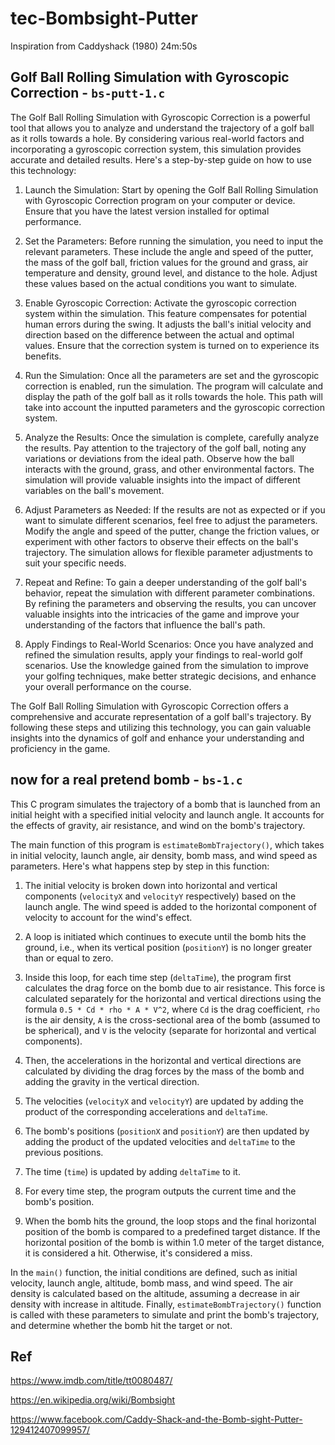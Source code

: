 # tec-Bombsight-Putter

Inspiration from Caddyshack (1980) 24m:50s

## Golf Ball Rolling Simulation with Gyroscopic Correction - `bs-putt-1.c`

The Golf Ball Rolling Simulation with Gyroscopic Correction is a powerful tool that allows you to analyze and understand the trajectory of a golf ball as it rolls towards a hole. By considering various real-world factors and incorporating a gyroscopic correction system, this simulation provides accurate and detailed results. Here's a step-by-step guide on how to use this technology:

1. Launch the Simulation: Start by opening the Golf Ball Rolling Simulation with Gyroscopic Correction program on your computer or device. Ensure that you have the latest version installed for optimal performance.

2. Set the Parameters: Before running the simulation, you need to input the relevant parameters. These include the angle and speed of the putter, the mass of the golf ball, friction values for the ground and grass, air temperature and density, ground level, and distance to the hole. Adjust these values based on the actual conditions you want to simulate.

3. Enable Gyroscopic Correction: Activate the gyroscopic correction system within the simulation. This feature compensates for potential human errors during the swing. It adjusts the ball's initial velocity and direction based on the difference between the actual and optimal values. Ensure that the correction system is turned on to experience its benefits.

4. Run the Simulation: Once all the parameters are set and the gyroscopic correction is enabled, run the simulation. The program will calculate and display the path of the golf ball as it rolls towards the hole. This path will take into account the inputted parameters and the gyroscopic correction system.

5. Analyze the Results: Once the simulation is complete, carefully analyze the results. Pay attention to the trajectory of the golf ball, noting any variations or deviations from the ideal path. Observe how the ball interacts with the ground, grass, and other environmental factors. The simulation will provide valuable insights into the impact of different variables on the ball's movement.

6. Adjust Parameters as Needed: If the results are not as expected or if you want to simulate different scenarios, feel free to adjust the parameters. Modify the angle and speed of the putter, change the friction values, or experiment with other factors to observe their effects on the ball's trajectory. The simulation allows for flexible parameter adjustments to suit your specific needs.

7. Repeat and Refine: To gain a deeper understanding of the golf ball's behavior, repeat the simulation with different parameter combinations. By refining the parameters and observing the results, you can uncover valuable insights into the intricacies of the game and improve your understanding of the factors that influence the ball's path.

8. Apply Findings to Real-World Scenarios: Once you have analyzed and refined the simulation results, apply your findings to real-world golf scenarios. Use the knowledge gained from the simulation to improve your golfing techniques, make better strategic decisions, and enhance your overall performance on the course.

The Golf Ball Rolling Simulation with Gyroscopic Correction offers a comprehensive and accurate representation of a golf ball's trajectory. By following these steps and utilizing this technology, you can gain valuable insights into the dynamics of golf and enhance your understanding and proficiency in the game.

## now for a real pretend bomb - `bs-1.c`
This C program simulates the trajectory of a bomb that is launched from an initial height with a specified initial velocity and launch angle. It accounts for the effects of gravity, air resistance, and wind on the bomb's trajectory.

The main function of this program is `estimateBombTrajectory()`, which takes in initial velocity, launch angle, air density, bomb mass, and wind speed as parameters. Here's what happens step by step in this function:

1. The initial velocity is broken down into horizontal and vertical components (`velocityX` and `velocityY` respectively) based on the launch angle. The wind speed is added to the horizontal component of velocity to account for the wind's effect.

2. A loop is initiated which continues to execute until the bomb hits the ground, i.e., when its vertical position (`positionY`) is no longer greater than or equal to zero.

3. Inside this loop, for each time step (`deltaTime`), the program first calculates the drag force on the bomb due to air resistance. This force is calculated separately for the horizontal and vertical directions using the formula `0.5 * Cd * rho * A * V^2`, where `Cd` is the drag coefficient, `rho` is the air density, `A` is the cross-sectional area of the bomb (assumed to be spherical), and `V` is the velocity (separate for horizontal and vertical components).

4. Then, the accelerations in the horizontal and vertical directions are calculated by dividing the drag forces by the mass of the bomb and adding the gravity in the vertical direction. 

5. The velocities (`velocityX` and `velocityY`) are updated by adding the product of the corresponding accelerations and `deltaTime`.

6. The bomb's positions (`positionX` and `positionY`) are then updated by adding the product of the updated velocities and `deltaTime` to the previous positions. 

7. The time (`time`) is updated by adding `deltaTime` to it.

8. For every time step, the program outputs the current time and the bomb's position.

9. When the bomb hits the ground, the loop stops and the final horizontal position of the bomb is compared to a predefined target distance. If the horizontal position of the bomb is within 1.0 meter of the target distance, it is considered a hit. Otherwise, it's considered a miss.

In the `main()` function, the initial conditions are defined, such as initial velocity, launch angle, altitude, bomb mass, and wind speed. The air density is calculated based on the altitude, assuming a decrease in air density with increase in altitude. Finally, `estimateBombTrajectory()` function is called with these parameters to simulate and print the bomb's trajectory, and determine whether the bomb hit the target or not.
 


## Ref

https://www.imdb.com/title/tt0080487/

https://en.wikipedia.org/wiki/Bombsight

https://www.facebook.com/Caddy-Shack-and-the-Bomb-sight-Putter-129412407099957/

